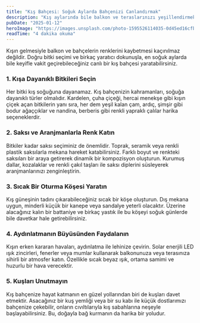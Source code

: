 ```yaml
---
title: "Kış Bahçesi: Soğuk Aylarda Bahçenizi Canlandırmak"
description: "Kış aylarında bile balkon ve teraslarınızı yeşillendirmek ve canlandırmak için kullanabileceğiniz yöntemler."
pubDate: "2025-01-12"
heroImage: "https://images.unsplash.com/photo-1595526114035-0d45ed16cfbf?ixlib=rb-4.0.3&ixid=MnwxMjA3fDB8MHxwaG90by1wYWdlfHx8fGVufDB8fHx8&auto=format&fit=crop&w=800&q=80"
readTime: "4 dakika okuma"
---
```


Kışın gelmesiyle balkon ve bahçelerin renklerini kaybetmesi kaçınılmaz değildir. Doğru bitki seçimi ve birkaç yaratıcı dokunuşla, en soğuk aylarda bile keyifle vakit geçirebileceğiniz canlı bir kış bahçesi yaratabilirsiniz.

### 1. Kışa Dayanıklı Bitkileri Seçin
Her bitki kış soğuğuna dayanamaz. Kış bahçenizin kahramanları, soğuğa dayanıklı türler olmalıdır. Kardelen, çuha çiçeği, hercai menekşe gibi kışın çiçek açan bitkilerin yanı sıra, her dem yeşil kalan çam, ardıç, şimşir gibi bodur ağaççıklar ve nandina, berberis gibi renkli yapraklı çalılar harika seçeneklerdir.

### 2. Saksı ve Aranjmanlarla Renk Katın
Bitkiler kadar saksı seçiminiz de önemlidir. Toprak, seramik veya renkli plastik saksılarla mekana hareket katabilirsiniz. Farklı boyut ve renkteki saksıları bir araya getirerek dinamik bir kompozisyon oluşturun. Kurumuş dallar, kozalaklar ve renkli çakıl taşları ile saksı diplerini süsleyerek aranjmanlarınızı zenginleştirin.

### 3. Sıcak Bir Oturma Köşesi Yaratın
Kış güneşinin tadını çıkarabileceğiniz sıcak bir köşe oluşturun. Dış mekana uygun, minderli küçük bir kanepe veya sandalye yeterli olacaktır. Üzerine alacağınız kalın bir battaniye ve birkaç yastık ile bu köşeyi soğuk günlerde bile davetkar hale getirebilirsiniz.

### 4. Aydınlatmanın Büyüsünden Faydalanın
Kışın erken kararan havaları, aydınlatma ile lehinize çevirin. Solar enerjili LED ışık zincirleri, fenerler veya mumlar kullanarak balkonunuza veya terasınıza sihirli bir atmosfer katın. Özellikle sıcak beyaz ışık, ortama samimi ve huzurlu bir hava verecektir.

### 5. Kuşları Unutmayın
Kış bahçenize hayat katmanın en güzel yollarından biri de kuşları davet etmektir. Asacağınız bir kuş yemliği veya bir su kabı ile küçük dostlarımızı bahçenize çekebilir, onların cıvıltılarıyla kış sabahlarına neşeyle başlayabilirsiniz. Bu, doğayla bağ kurmanın da harika bir yoludur.
